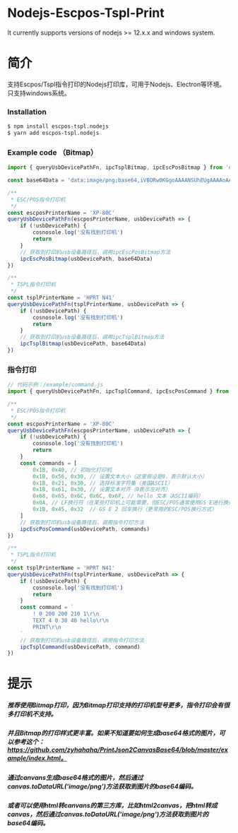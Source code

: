# Nodejs-Escpos-Tspl-Print
It currently supports versions of nodejs >= 12.x.x and windows system.

# 简介
支持Escpos/Tspl指令打印的Nodejs打印库，可用于Nodejs、Electron等环境。
只支持windows系统。

### Installation
```bash
$ npm install escpos-tspl.nodejs
$ yarn add escpos-tspl.nodejs
```

### Example code （Bitmap）
```typescript
import { queryUsbDevicePathFn, ipcTsplBitmap, ipcEscPosBitmap } from 'escpos-tspl.nodejs'

const base64Data = 'data:image/png;base64,iVBORw0KGgoAAAANSUhEUgAAAAoAAAAKCAYAAACNMs+9AAAAAXNSR0IArs4c6QAAAF1JREFUKFNjZCASMDIwMIAwJwMDw3eoHhj7P7IZIEUgEMDAwHAPyhZkYGA4iG4RTCHIlCwGBoaXDAwMKxgYGP7gUggSN4RafwObs2EmguQMoApvElKI1//IJtJZIQDzWQwLlBenDAAAAABJRU5ErkJggg=='

/**
 * ESC/POS指令打印机
 */
const escposPrinterName = 'XP-80C'
queryUsbDevicePathFn(escposPrinterName, usbDevicePath => {
    if (!usbDevicePath) {
        cosnosole.log('没有找到打印机')
        return
    }
    // 获取到打印机usb设备路径后，调用ipcEscPosBitmap方法
    ipcEscPosBitmap(usbDevicePath, base64Data)
})

/**
 * TSPL指令打印机
 */
const tsplPrinterName = 'HPRT N41'
queryUsbDevicePathFn(tsplPrinterName, usbDevicePath => {
    if (!usbDevicePath) {
        cosnosole.log('没有找到打印机')
        return
    }
    // 获取到打印机usb设备路径后，调用ipcTsplBitmap方法
    ipcTsplBitmap(usbDevicePath, base64Data)
})
```

### 指令打印
```typescript
// 代码示例：/example/command.js
import { queryUsbDevicePathFn, ipcTsplCommand, ipcEscPosCommand } from 'escpos-tspl.nodejs'

/**
 * ESC/POS指令打印机
 */
const escposPrinterName = 'XP-80C'
queryUsbDevicePathFn(escposPrinterName, usbDevicePath => {
    if (!usbDevicePath) {
        cosnosole.log('没有找到打印机')
        return
    }
    const commands = [
        0x1B, 0x40, // 初始化打印机  
        0x1B, 0x56, 0x30, // 设置文本大小（这里假设是0，表示默认大小）  
        0x1B, 0x21, 0x30, // 选择标准字符集（美国ASCII）  
        0x1B, 0x61, 0x30, // 设置文本对齐（0表示左对齐）  
        0x68, 0x65, 0x6C, 0x6C, 0x6F, // hello 文本（ASCII编码）  
        0x0A, // LF换行符（在某些打印机上可能需要，但ESC/POS通常使用GS E进行换行）  
        0x1B, 0x45, 0x32  // GS E 2 回车换行（更常用的ESC/POS换行方式）  
    ]
    // 获取到打印机usb设备路径后，调用指令打印方法
    ipcEscPosCommand(usbDevicePath, commands)
})

/**
 * TSPL指令打印机
 */
const tsplPrinterName = 'HPRT N41'
queryUsbDevicePathFn(tsplPrinterName, usbDevicePath => {
    if (!usbDevicePath) {
        cosnosole.log('没有找到打印机')
        return
    }
    const command = `
        ! 0 200 200 210 1\r\n
        TEXT 4 0 30 40 hello\r\n
        PRINT\r\n
    `
    // 获取到打印机usb设备路径后，调用指令打印方法
    ipcTsplCommand(usbDevicePath, command)
})
```

# 提示
##### 推荐使用Bitmap打印，因为Bitmap打印支持的打印机型号更多，指令打印会有很多打印机不支持。
##### 并且Bitmap的打印样式更丰富。如果不知道要如何生成base64格式的图片，可以参考这个：https://github.com/zyhahaha/PrintJson2CanvasBase64/blob/master/example/index.html。
##### 通过canvans生成base64格式的图片，然后通过canvas.toDataURL('image/png')方法获取到图片的base64编码。
##### 或者可以使用html转canvans的第三方库，比如html2canvas，把html转成canvas，然后通过canvas.toDataURL('image/png')方法获取到图片的base64编码。

